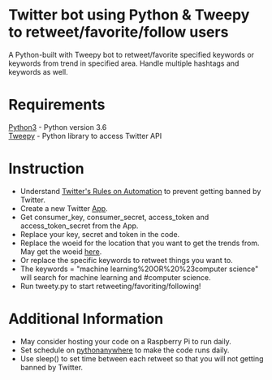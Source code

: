 # Twitter bot using Python & Tweepy to retweet/favorite/follow users
A Python-built with Tweepy bot to retweet/favorite specified keywords or keywords from trend in specified area. Handle multiple hashtags and keywords as well.

# Requirements
[Python3](https://www.python.org/) - Python version 3.6  
[Tweepy](http://www.tweepy.org/) - Python library to access Twitter API

# Instruction
- Understand [Twitter's Rules on Automation](https://help.twitter.com/en/rules-and-policies/twitter-automation) to prevent getting banned by Twitter.
- Create a new Twitter [App](https://apps.twitter.com/app/new).
- Get consumer_key, consumer_secret, access_token and access_token_secret from the App.
- Replace your key, secret and token in the code.
- Replace the woeid for the location that you want to get the trends from. May get the woeid [here](https://codebeautify.org/jsonviewer/f83352).
- Or replace the specific keywords to retweet things you want to.
- The keywords = "machine learning%20OR%20%23computer science" will search for machine learning and #computer science.
- Run tweety.py to start retweeting/favoriting/following!

# Additional Information
- May consider hosting your code on a Raspberry Pi to run daily.
- Set schedule on [pythonanywhere](https://www.pythonanywhere.com) to make the code runs daily.
- Use sleep() to set time between each retweet so that you will not getting banned by Twitter.
